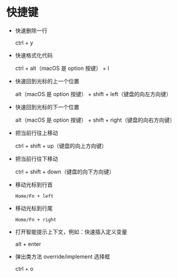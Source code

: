 # 快捷键

- 快速删除一行

  ctrl + y

- 快速格式化代码

  ctrl + alt（macOS 是 option 按键） + l

- 快速回到光标的上一个位置

  alt（macOS 是 option 按键） + shift + left（键盘的向左方向键）

- 快速回到光标的下一个位置

  alt（macOS 是 option 按键） + shift + right（键盘的向右方向键）

- 把当前行往上移动

  ctrl + shift + up（键盘的向上方向键）

- 把当前行往下移动

  ctrl + shift + down（键盘的向下方向键）

- 移动光标到行首

  `Home/Fn + left`

- 移动光标到行尾

  `Home/Fn + right`

- 打开智能提示上下文，例如：快速插入定义变量

  alt + enter

- 弹出类方法 override/implement 选择框

  ctrl + o

  

